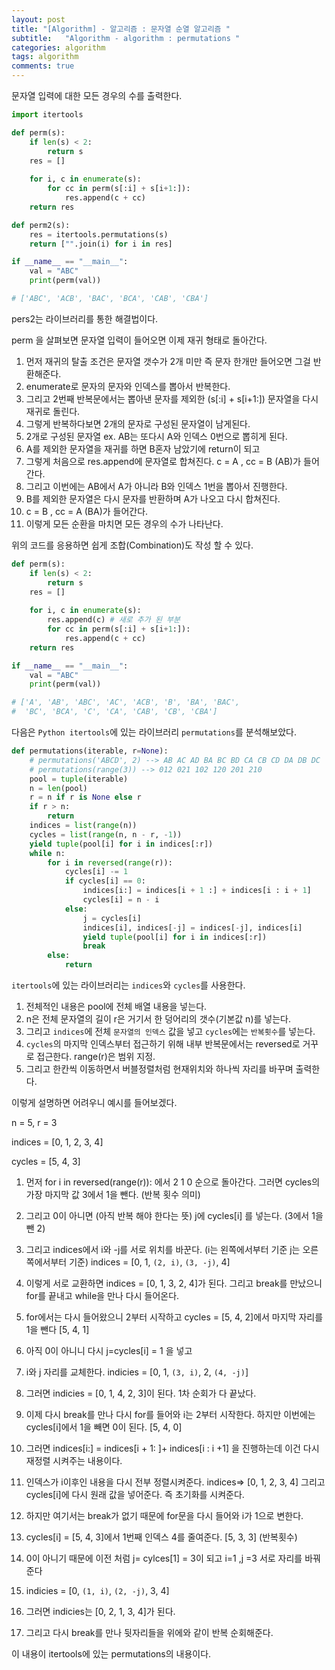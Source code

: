 ```yaml
---
layout: post
title: "[Algorithm] - 알고리즘 : 문자열 순열 알고리즘 "
subtitle:   "Algorithm - algorithm : permutations "
categories: algorithm
tags: algorithm
comments: true
---
```


문자열 입력에 대한 모든 경우의 수를 출력한다.

```python
import itertools

def perm(s):
	if len(s) < 2:
		return s
	res = []
	
	for i, c in enumerate(s):
		for cc in perm(s[:i] + s[i+1:]):
			res.append(c + cc)
	return res

def perm2(s):
	res = itertools.permutations(s)
	return ["".join(i) for i in res]

if __name__ == "__main__":
	val = "ABC"
	print(perm(val))

# ['ABC', 'ACB', 'BAC', 'BCA', 'CAB', 'CBA']
```

pers2는 라이브러리를 통한 해결법이다.

perm 을 살펴보면 문자열 입력이 들어오면 이제 재귀 형태로 돌아간다.

1. 먼저 재귀의 탈출 조건은 문자열 갯수가 2개 미만 즉 문자 한개만 들어오면 그걸 반환해준다.
2. enumerate로 문자의 문자와 인덱스를 뽑아서 반복한다.
3. 그리고 2번째 반복문에서는 뽑아낸 문자를 제외한 (s[:i] + s[i+1:]) 문자열을 다시 재귀로 돌린다.
4. 그렇게 반복하다보면 2개의 문자로 구성된 문자열이 남게된다.
5. 2개로 구성된 문자열 ex. AB는 또다시 A와 인덱스 0번으로 뽑히게 된다.
6. A를 제외한 문자열을 재귀를 하면 B혼자 남았기에 return이 되고 
7. 그렇게 처음으로 res.append에 문자열로 합쳐진다. c = A , cc = B  (AB)가 들어간다.
8. 그리고 이번에는 AB에서 A가 아니라 B와 인덱스 1번을 뽑아서 진행한다.
9. B를 제외한 문자열은 다시 문자를 반환하며 A가 나오고 다시 합쳐진다.
10. c = B , cc = A (BA)가 들어간다.
11. 이렇게 모든 순환을 마치면 모든 경우의 수가 나타난다.

위의 코드를 응용하면 쉽게 조합(Combination)도 작성 할 수 있다.

```python
def perm(s):
	if len(s) < 2:
		return s
	res = []
	
	for i, c in enumerate(s):
		res.append(c) # 새로 추가 된 부분
		for cc in perm(s[:i] + s[i+1:]):
			res.append(c + cc)
	return res

if __name__ == "__main__":
	val = "ABC"
	print(perm(val))

# ['A', 'AB', 'ABC', 'AC', 'ACB', 'B', 'BA', 'BAC', 
#  'BC', 'BCA', 'C', 'CA', 'CAB', 'CB', 'CBA']
```

다음은 `Python itertools`에 있는 라이브러리 `permutations`를 분석해보았다.

```python
def permutations(iterable, r=None):
    # permutations('ABCD', 2) --> AB AC AD BA BC BD CA CB CD DA DB DC
    # permutations(range(3)) --> 012 021 102 120 201 210
    pool = tuple(iterable)
    n = len(pool)
    r = n if r is None else r
    if r > n:
        return
    indices = list(range(n))
    cycles = list(range(n, n - r, -1))
    yield tuple(pool[i] for i in indices[:r])
    while n:
        for i in reversed(range(r)):
            cycles[i] -= 1
            if cycles[i] == 0:
                indices[i:] = indices[i + 1 :] + indices[i : i + 1]
                cycles[i] = n - i
            else:
                j = cycles[i]
                indices[i], indices[-j] = indices[-j], indices[i]
                yield tuple(pool[i] for i in indices[:r])
                break
        else:
            return
```

`itertools`에 있는 라이브러리는 `indices`와 `cycles`를 사용한다.

1. 전체적인 내용은 pool에 전체 배열 내용을 넣는다.
2. n은 전체 문자열의 길이 r은 거기서 한 덩어리의 갯수(기본값 n)를 넣는다.
3. 그리고 `indices`에 전체 `문자열의 인덱스` 값을 넣고 `cycles`에는 `반복횟수`를 넣는다.
4. `cycles`의 마지막 인덱스부터 접근하기 위해  내부 반복문에서는 reversed로 거꾸로 접근한다. range(r)은 범위 지정.
5. 그리고 한칸씩 이동하면서 버블정렬처럼 현재위치와 하나씩 자리를 바꾸며 출력한다. 

이렇게 설명하면 어려우니 예시를 들어보겠다.

n = 5, r = 3

indices = [0, 1, 2, 3, 4]

cycles = [5, 4, 3]

1. 먼저 for i in reversed(range(r)): 에서 2 1 0 순으로 돌아간다. 
그러면 cycles의 가장 마지막 값 3에서 1을 뺀다. (반복 횟수 의미)

2. 그리고 0이 아니면 (아직 반복 해야 한다는 뜻) j에 cycles[i] 를 넣는다. (3에서 1을 뺀 2)

3. 그리고 indices에서 i와 -j를 서로 위치를 바꾼다. (i는 왼쪽에서부터 기준 j는 오른쪽에서부터 기준)
indices = [0, 1, `(2, i)`, `(3, -j)`, 4]

4. 이렇게 서로 교환하면 indices = [0, 1, 3, 2, 4]가 된다. 그리고 break를 만났으니 for를 끝내고 while을 만나 다시 들어온다.

5. for에서는 다시 들어왔으니 2부터 시작하고 cycles = [5, 4, 2]에서 마지막 자리를 1을 뺀다 [5, 4, 1]

6. 아직 0이 아니니 다시 j=cycles[i] = 1 을 넣고

7. i와 j 자리를 교체한다.
indicies = [0, 1, `(3, i)`, 2, `(4, -j)`]

8. 그러면 indicies = [0, 1, 4, 2, 3]이 된다. 1차 순회가 다 끝났다.

9. 이제 다시 break를 만나 다시 for를 들어와 i는 2부터 시작한다.
하지만 이번에는 cycles[i]에서 1을 빼면 0이 된다. [5, 4, 0]

10. 그러면 indices[i:] = indices[i + 1: ]+ indices[i : i +1] 을 진행하는데 이건 다시 재정렬 시켜주는 내용이다.

11. 인덱스가 i이후인 내용을 다시 전부 정렬시켜준다. indices⇒ [0, 1, 2, 3, 4]
그리고 cycles[i]에 다시 원래 값을 넣어준다. 즉 초기화를 시켜준다.

12. 하지만 여기서는 break가 없기 때문에 for문을 다시 들어와 i가 1으로 변한다.

13. cycles[i] = [5, 4, 3]에서 1번째 인덱스 4를 줄여준다. [5, 3, 3] (반복횟수)

14. 0이 아니기 때문에 이전 처럼 j= cylces[1] = 3이 되고
i=1 ,j =3 서로 자리를 바꿔준다 

15. indicies = [0, `(1, i)`, `(2, -j)`, 3, 4]

16. 그러면 indicies는 [0, 2, 1, 3, 4]가 된다.

17. 그리고 다시 break를 만나 뒷자리들을 위에와 같이 반복 순회해준다.

이 내용이 itertools에 있는 permutations의 내용이다.